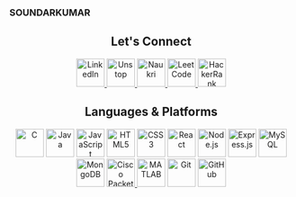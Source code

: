 ### SOUNDARKUMAR
<div align="center">

## Let's Connect
<a href="https://www.linkedin.com/in/soundarkumar-sN/" target="_blank">
  <img src="https://cdn.jsdelivr.net/gh/devicons/devicon/icons/linkedin/linkedin-original.svg" width="50" height="50" title="LinkedIn" />
</a>
<a href="https://unstop.com/user/soundkum76858" target="_blank">
  <img src="https://upload.wikimedia.org/wikipedia/commons/f/f4/Unstop_logo.png" width="50" height="50" title="Unstop" />
</a>
<a href="https://www.naukri.com/mnjuser/profile?id=&altresid" target="_blank">
  <img src="https://upload.wikimedia.org/wikipedia/commons/4/4b/Naukri.com_Logo.png" width="50" height="50" title="Naukri" />
</a>
<a href="https://leetcode.com/soundar012" target="_blank">
  <img src="https://upload.wikimedia.org/wikipedia/commons/1/19/LeetCode_logo_black.png" width="50" height="50" title="LeetCode" />
</a>
<a href="https://www.hackerrank.com/profile/soundarkumar916" target="_blank">
  <img src="https://upload.wikimedia.org/wikipedia/commons/6/62/HackerRank_logo.png" width="50" height="50" title="HackerRank" />
</a>

## Languages & Platforms
<img src="https://cdn.jsdelivr.net/gh/devicons/devicon/icons/c/c-original.svg" width="50" height="50" title="C" />
<img src="https://cdn.jsdelivr.net/gh/devicons/devicon/icons/java/java-original.svg" width="50" height="50" title="Java" />
<img src="https://cdn.jsdelivr.net/gh/devicons/devicon/icons/javascript/javascript-original.svg" width="50" height="50" title="JavaScript" />
<img src="https://cdn.jsdelivr.net/gh/devicons/devicon/icons/html5/html5-original.svg" width="50" height="50" title="HTML5" />
<img src="https://cdn.jsdelivr.net/gh/devicons/devicon/icons/css3/css3-original.svg" width="50" height="50" title="CSS3" />
<img src="https://cdn.jsdelivr.net/gh/devicons/devicon/icons/react/react-original.svg" width="50" height="50" title="React" />
<img src="https://cdn.jsdelivr.net/gh/devicons/devicon/icons/nodejs/nodejs-original.svg" width="50" height="50" title="Node.js" />
<img src="https://cdn.jsdelivr.net/gh/devicons/devicon/icons/express/express-original.svg" width="50" height="50" title="Express.js" />
<img src="https://cdn.jsdelivr.net/gh/devicons/devicon/icons/mysql/mysql-original.svg" width="50" height="50" title="MySQL" />
<img src="https://cdn.jsdelivr.net/gh/devicons/devicon/icons/mongodb/mongodb-original.svg" width="50" height="50" title="MongoDB" />
<a href="https://www.netacad.com/courses/packet-tracer" target="_blank">
  <img src="https://upload.wikimedia.org/wikipedia/commons/5/53/Cisco_Packet_Tracer_logo.png" width="50" height="50" title="Cisco Packet Tracer" />
</a>
<img src="https://cdn.jsdelivr.net/gh/devicons/devicon/icons/matlab/matlab-original.svg" width="50" height="50" title="MATLAB" />
<img src="https://cdn.jsdelivr.net/gh/devicons/devicon/icons/git/git-original.svg" width="50" height="50" title="Git" />
<img src="https://cdn.jsdelivr.net/gh/devicons/devicon/icons/github/github-original.svg" width="50" height="50" title="GitHub" />

</div>
